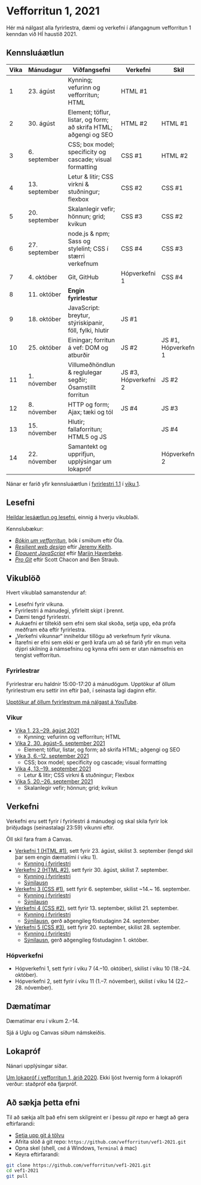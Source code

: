 # Vefforritun 1, 2021

Hér má nálgast alla fyrirlestra, dæmi og verkefni í áfangagnum vefforritun 1 kenndan við HÍ haustið 2021.

## Kennsluáætlun

| Vika | Mánudagur     | Viðfangsefni                                                      | Verkefni              | Skil                 |
|------|---------------|-------------------------------------------------------------------|-----------------------|----------------------|
|  1   | 23. ágúst     | Kynning; vefurinn og vefforritun; HTML                            | HTML #1               |                      |
|  2   | 30. ágúst     | Element; töflur, listar, og form; að skrifa HTML; aðgengi og SEO  | HTML #2               | HTML #1              |
|  3   |  6. september | CSS; box model; specificity og cascade; visual formatting         | CSS #1                | HTML #2              |
|  4   | 13. september | Letur & litir; CSS virkni & stuðningur; flexbox                   | CSS #2                | CSS #1               |
|  5   | 20. september | Skalanlegir vefir; hönnun; grid; kvikun                           | CSS #3                | CSS #2               |
|  6   | 27. september | node.js & npm; Sass og stylelint; CSS í stærri verkefnum          | CSS #4                | CSS #3               |
|  7   |  4. október   | Git, GitHub                                                       | Hópverkefni 1         | CSS #4               |
|  8   | 11. október   | **Engin fyrirlestur**                                             |                       |                      |
|  9   | 18. október   | JavaScript: breytur, stýriskipanir, föll, fylki, hlutir           | JS #1                 |                      |
|  10  | 25. október   | Einingar; forritun á vef: DOM og atburðir                         | JS #2                 | JS #1, Hópverkefni 1 |
|  11  |  1. nóvember  | Villumeðhöndlun & reglulegar segðir; Ósamstillt forritun          | JS #3, Hópverkefni 2  | JS #2                |
|  12  |  8. nóvember  | HTTP og form; Ajax; tæki og tól                                   | JS #4                 | JS #3                |
|  13  | 15. nóvember  | Hlutir; fallaforritun; HTML5 og JS                                |                       | JS #4                |
|  14  | 22. nóvember  | Samantekt og upprifjun, upplýsingar um lokapróf                   |                       | Hópverkefni 2        |

Nánar er farið yfir kennsluáætlun í [fyrirlestri 1.1](./vikur/01/01.1.kynning.md) í [viku 1](./vikur/01/).

## Lesefni

[Heildar lesáætlun og lesefni](./lesefni.md), einnig á hverju vikublaði.

Kennslubækur:

* [_Bókin um vefforritun_](https://bok.vefforritun.is), bók í smíðum eftir Óla.
* [_Resilient web design_](https://resilientwebdesign.com/) eftir [Jeremy Keith](https://adactio.com/).
* [_Eloquent JavaScript_](http://eloquentjavascript.net/) eftir [Marijn Haverbeke](https://marijnhaverbeke.nl/).
* [_Pro Git_](https://git-scm.com/book/en/v2) eftir Scott Chacon and Ben Straub.

## Vikublöð

Hvert vikublað samanstendur af:

* Lesefni fyrir vikuna.
* Fyrirlestri á mánudegi, yfirleitt skipt í þrennt.
* Dæmi tengd fyrirlestri.
* Aukaefni er tiltekið sem efni sem skal skoða, setja upp, eða prófa meðfram eða eftir fyrirlestra.
* „Verkefni vikunnar“ inniheldur tillögu að verkefnum fyrir vikuna.
* Ítarefni er efni sem ekki er gerð krafa um að sé farið yfir en mun veita dýpri skilning á námsefninu og kynna efni sem er utan námsefnis en tengist vefforritun.

### Fyrirlestrar

Fyrirlestrar eru haldnir 15:00-17:20 á mánudögum. Upptökur af öllum fyrirlestrum eru settir inn eftir það, í seinasta lagi daginn eftir.

[Upptökur af öllum fyrirlestrum má nálgast á YouTube](https://www.youtube.com/playlist?list=PLRj-ccg8iozz8f2M4yIZFQOxU_Rg9Uraa).

### Vikur

* [Vika 1, 23.–29. ágúst 2021](vikur/01/)
  * Kynning; vefurinn og vefforritun; HTML
* [Vika 2, 30. ágúst–5. september 2021](vikur/02/)
  * Element; töflur, listar, og form; að skrifa HTML; aðgengi og SEO
* [Vika 3, 6.–12. september 2021](vikur/03/)
  * CSS; box model; specificity og cascade; visual formatting
* [Vika 4, 13.–19. september 2021](vikur/04/)
  * Letur & litir; CSS virkni & stuðningur; Flexbox
* [Vika 5, 20.–26. september 2021](vikur/05/)
  * Skalanlegir vefir; hönnun; grid; kvikun

## Verkefni

Verkefni eru sett fyrir í fyrirlestri á mánudegi og skal skila fyrir lok þriðjudags (seinastalagi 23:59) vikunni eftir.

Öll skil fara fram á Canvas.

* [Verkefni 1 (HTML #1)](https://github.com/vefforritun/vef1-2021-v1), sett fyrir 23. ágúst, skilist 3. september (lengd skil þar sem engin dæmatími í viku 1).
  * [Kynning í fyrirlestri](https://youtu.be/8VHvlMpGEu4?t=2119)
* [Verkefni 2 (HTML #2)](https://github.com/vefforritun/vef1-2021-v2), sett fyrir 30. ágúst, skilist 7. september.
  * [Kynning í fyrirlestri](https://youtu.be/qyQ5S3cry1E)
  * [Sýnilausn](https://github.com/vefforritun/vef1-2021-v2-synilausn)
* [Verkefni 3 (CSS #1)](https://github.com/vefforritun/vef1-2021-v3), sett fyrir 6. september, skilist ~14.~ 16. september.
  * [Kynning í fyrirlestri](https://youtu.be/_q1B4EHQzgQ)
  * [Sýnilausn](https://github.com/vefforritun/vef1-2021-v3-synilausn)
* [Verkefni 4 (CSS #2)](https://github.com/vefforritun/vef1-2021-v4), sett fyrir 13. september, skilist 21. september.
  * [Kynning í fyrirlestri](https://youtu.be/Nw7FkpJl-Xo)
  * [Sýnilausn](https://github.com/vefforritun/vef1-2021-v4-synilausn), gerð aðgengileg föstudaginn 24. september.
* [Verkefni 5 (CSS #3)](https://github.com/vefforritun/vef1-2021-v4), sett fyrir 20. september, skilist 28. september.
  * [Kynning í fyrirlestri](https://youtu.be/)
  * [Sýnilausn](https://github.com/vefforritun/vef1-2021-v5-synilausn), gerð aðgengileg föstudaginn 1. október.

### Hópverkefni

* Hópverkefni 1, sett fyrir í viku 7 (4.–10. október), skilist í viku 10 (18.–24. október).
* Hópverkefni 2, sett fyrir í viku 11 (1.–7. nóvember), skilist í viku 14 (22.–28. nóvember).

## Dæmatímar

Dæmatímar eru í vikum 2.–14.

Sjá á Uglu og Canvas síðum námskeiðis.

## Lokapróf

Nánari upplýsingar síðar.

[Um lokapróf í vefforritun 1, árið 2020](./vikur/13/13.5.lokaprof.md). Ekki ljóst hvernig form á lokaprófi verður: staðpróf eða fjarpróf.

## Að sækja þetta efni

Til að sækja allt það efni sem skilgreint er í þessu _git repo_ er hægt að gera eftirfarandi:

* [Setja upp git á tölvu](https://help.github.com/articles/set-up-git/)
* Afrita slóð á git repo: `https://github.com/vefforritun/vef1-2021.git`
* Opna skel (shell, `cmd` á Windows, `Terminal` á mac)
* Keyra eftirfarandi:

```bash
git clone https://github.com/vefforritun/vef1-2021.git
cd vef1-2021
git pull
```
